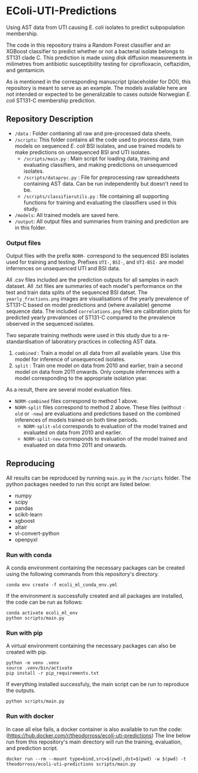 # EColi-UTI-Predictions
Using AST data from UTI causing E. coli isolates to predict subpopulation membership.

The code in this repository trains a Random Forest classifier and an XGBoost classifier to predict whether or not a bacterial isolate belongs to ST131 clade C.  This prediction is made using disk diffusion measurements in milimetres from antibiotic susceptibility testing for ciprofloxacin, ceftazidim, and gentamicin.

As is mentioned in the corresponding manuscript (placeholder for DOI), this repository is meant to serve as an example. The models available here are not intended or expected to be generalizable to cases outside Norwegian *E. coli* ST131-C membership prediction.

## Repository Description
 - `/data` : Folder contianing all raw and pre-processed data sheets.
 - `/scripts`: This folder contains all the code used to process data, train models on sequenced *E. coli* BSI isolates, and use trained models to make predictions on unsequenced BSI and UTI isolates.
    - `/scripts/main.py` : Main script for loading data, training and evaluating classifiers, and making predictions on unsequenced isolates.
    - `/scripts/dataproc.py` : File for preprocessing raw spreadsheets containing AST data.  Can be run independently but doesn't need to be.
    - `/scripts/classifierutils.py` : file containing all supporting functions for training and evaluating the classifiers used in this study.
 - `/models`: All trained models are saved here.
 - `/output`: All output files and summaries from training and prediction are in this folder.

### Output files

Output files with the prefix `NORM-` correspond to the sequenced BSI isolates used for training and testing.  Prefixes `UTI-`, `BSI-`, and `UTI-BSI-` are model inferrences on unsequenced UTI and BSI data.

All .csv files included are the prediction outputs for all samples in each dataset.  All .txt files are summaries of each model's performance on the test and train data splits of the sequenced BSI datset.  The `yearly_fractions.png` images are visualisations of the yearly prevalence of ST131-C based on model predictions and (where available) genome sequence data. The included `correlations.png` files are calibration plots for predicted yearly prevalences of ST131-C compared to the prevalence observed in the sequenced isolates.

Two separate training methods were used in this study due to a re-standardisation of laboratory practices in collecting AST data.
1. `combined` : Train a model on all data from all available years. Use this model for inference of unsequenced isolates.
2. `split` : Train one model on data from 2010 and earlier, train a second model on data from 2011 onwards. Only compute inferrences with a model corresponding to the appropriate isolation year.

As a result, there are several model evaluation files.
- `NORM-combined` files correspond to method 1 above.
- `NORM-split` files correspond to method 2 above. These files (without `-old` or `-new`) are evaluations and predictions based on the combined inferences of models trained on both time periods.
    - `NORM-split-old` corresponds to evaluation of the model trained and evaluated on data from 2010 and earlier.
    - `NORM-split-new` corresponds to evaluation of the model trained and evaluated on data frmo 2011 and onwards.


## Reproducing
All results can be reproduced by running `main.py` in the `/scripts` folder.  The python packages needed to run this script are listed below:
- numpy
- scipy
- pandas
- scikit-learn
- xgboost
- altair
- vl-convert-python
- openpyxl

### Run with conda
A conda environment containing the necessary packages can be created using the following commands from this repository's directory.

    conda env create -f ecoli_ml_conda_env.yml

If the environment is successfully created and all packages are installed, the code can be run as follows:

    conda activate ecoli_ml_env
    python scripts/main.py

### Run with pip
A virtual environment containing the necessary packages can also be created with pip.

    python -m venv .venv
    source .venv/bin/activate
    pip install -r pip_requirements.txt

If everything installed successfuly, the main script can be run to reproduce the outputs.

    python scripts/main.py

### Run with docker
In case all else fails, a docker container is also available to run the code: (https://hub.docker.com/r/theodorross/ecoli-uti-predictions)
The line below run from this repository's main directory will run the training, evaluation, and prediction script.

    docker run --rm --mount type=bind,src=$(pwd),dst=$(pwd) -w $(pwd) -t theodorross/ecoli-uti-predictions scripts/main.py

